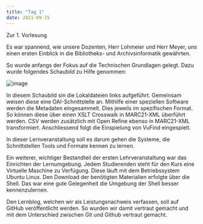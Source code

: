 ```yaml
---
title: "Tag 1"
date: 2021-09-15
---
```


Zur 1. Vorlesung

Es war spannend, wie unsere Dozenten, Herr Lohmeier und Herr Meyer, uns einen ersten Einblick in die Bibliotheks- und Archivsinformatik gewährten. 

So wurde anfangs der Fokus auf die Technischen Grundlagen gelegt. Dazu wurde folgendes Schaubild zu Hilfe genommen: 

![image](https://user-images.githubusercontent.com/91735645/140393516-a53acaff-0f88-4bfb-b5fd-0aec007a6174.png)


In diesem Schaubild sin die Lokaldateien links aufgeführt. Gemeinsam weisen diese eine OAI-Schnittstelle an. Mithilfe einer speziellen Software werden die Metadaten eingesammelt. Dies jeweils im spezifischen Format. So können diese über einen XSLT Crosswalk in MARC21-XML überführt werden. CSV werden zusätzlich mit Open Refine ebenso in MARC21-XML transformiert. Anschliessend folgt die Einspielung von VuFind eingespielt. 

In dieser Lernveranstaltung soll es darum gehen die Systeme, die Schnittstellen  Tools und Formate kennen zu lernen. 

Ein weiterer, wichtiger Bestandteil der ersten Lehrveranstaltung war das Einrichten der Lernumgebung. Jedem Studierenden steht für den Kurs eine Virtuelle Maschine zu Verfügung. Diese läuft mit dem Betriebssystem Ubuntu Linux. Den Download der benötigten Materialien erfolgte über die Shell. Das war eine gute Gelegenheit die Umgebung der Shell besser kennenzulernen. 

Den Lernblog, welchen wir als Leistungsnachweis verfassen, soll auf GitHub veröffentlicht werden. So wurden wir damit vertraut gemacht und mit dem Unterschied zwischen Git und Github vertraut gemacht. 

